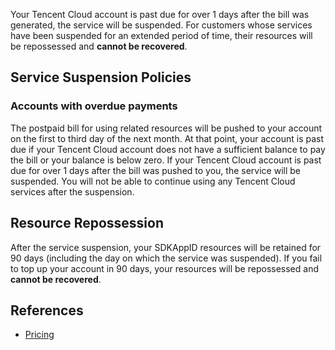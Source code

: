 Your Tencent Cloud account is past due for over 1 days after the bill was generated, the service will be suspended. For customers whose services have been suspended for an extended period of time, their resources will be repossessed and **cannot be recovered**.

## Service Suspension Policies
### Accounts with overdue payments
The postpaid bill for using related resources will be pushed to your account on the first to third day of the next month. At that point, your account is past due if your Tencent Cloud account does not have a sufficient balance to pay the bill or your balance is below zero. If your Tencent Cloud account is past due for over 1 days after the bill was pushed to you, the service will be suspended. You will not be able to continue using any Tencent Cloud services after the suspension.

## Resource Repossession
After the service suspension, your SDKAppID resources will be retained for 90 days (including the day on which the service was suspended). If you fail to top up your account in 90 days, your resources will be repossessed and **cannot be recovered**.

## References
- [Pricing](https://intl.cloud.tencent.com/document/product/1047/34350)
